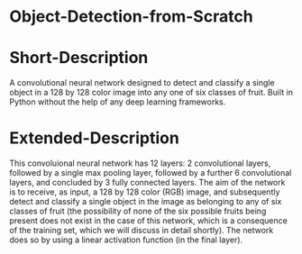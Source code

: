 # Object-Detection-from-Scratch
# Short-Description
A convolutional neural network designed to detect and classify a single object in a 128 by 128 color image into any one of six classes of fruit. Built in Python without the help of any deep learning frameworks.

# Extended-Description
This convoluional neural network has 12 layers: 2 convolutional layers, followed by a single max pooling layer, followed by a further 6 convolutional layers, and concluded by 3 fully connected layers. The aim of the network is to receive, as input, a 128 by 128 color (RGB) image, and subsequently detect and classify a single object in the image as belonging to any of six classes of fruit (the possibility of none of the six possible fruits being present does not exist in the case of this network, which is a consequence of the training set, which we will discuss in detail shortly). The network does so by using a linear activation function (in the final layer).
